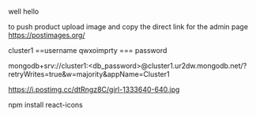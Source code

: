 well hello


to push product upload image and copy the direct link for the admin page
https://postimages.org/


cluster1   ==username
qwxoimprty === password


mongodb+srv://cluster1:<db_password>@cluster1.ur2dw.mongodb.net/?retryWrites=true&w=majority&appName=Cluster1


https://i.postimg.cc/dtRngz8C/girl-1333640-640.jpg

npm install react-icons
